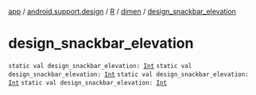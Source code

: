 [app](../../../index.md) / [android.support.design](../../index.md) / [R](../index.md) / [dimen](index.md) / [design_snackbar_elevation](.)

# design_snackbar_elevation

`static val design_snackbar_elevation: `[`Int`](https://kotlinlang.org/api/latest/jvm/stdlib/kotlin/-int/index.html)
`static val design_snackbar_elevation: `[`Int`](https://kotlinlang.org/api/latest/jvm/stdlib/kotlin/-int/index.html)
`static val design_snackbar_elevation: `[`Int`](https://kotlinlang.org/api/latest/jvm/stdlib/kotlin/-int/index.html)
`static val design_snackbar_elevation: `[`Int`](https://kotlinlang.org/api/latest/jvm/stdlib/kotlin/-int/index.html)